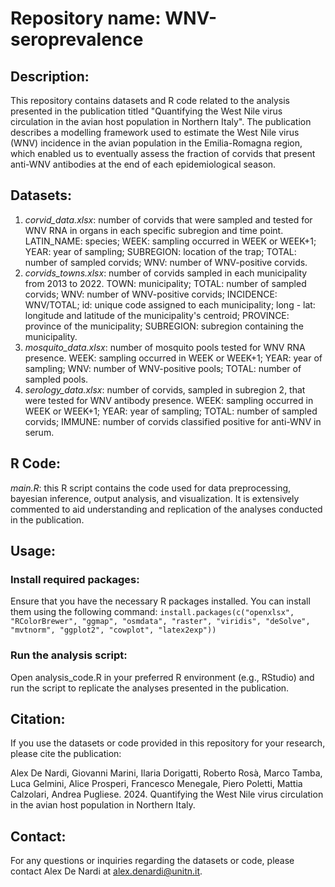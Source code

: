 # Repository name: WNV-seroprevalence
## Description:
This repository contains datasets and R code related to the analysis presented in the publication titled "Quantifying the West Nile virus circulation in the avian host population in Northern Italy". The publication describes a modelling framework used to estimate the West Nile virus (WNV) incidence in the avian population in the Emilia-Romagna region, which enabled us to eventually assess the fraction of corvids that present anti-WNV antibodies at the end of each epidemiological season.

## Datasets:
1. *corvid_data.xlsx*: number of corvids that were sampled and tested for WNV RNA in organs in each specific subregion and time point. LATIN_NAME: species; WEEK: sampling occurred in WEEK or WEEK+1; YEAR: year of sampling; SUBREGION: location of the trap; TOTAL: number of sampled corvids; WNV: number of WNV-positive corvids.  
2. *corvids_towns.xlsx*: number of corvids sampled in each municipality from 2013 to 2022. TOWN: municipality; TOTAL: number of sampled corvids; WNV: number of WNV-positive corvids; INCIDENCE: WNV/TOTAL; id: unique code assigned to each municipality; long - lat: longitude and latitude of the municipality's centroid; PROVINCE: province of the municipality; SUBREGION: subregion containing the municipality.
3. *mosquito_data.xlsx*: number of mosquito pools tested for WNV RNA presence. WEEK: sampling occurred in WEEK or WEEK+1; YEAR: year of sampling; WNV: number of WNV-positive pools; TOTAL: number of sampled pools.
4. *serology_data.xlsx*: number of corvids, sampled in subregion 2, that were tested for WNV antibody presence. WEEK: sampling occurred in WEEK or WEEK+1; YEAR: year of sampling; TOTAL: number of sampled corvids; IMMUNE: number of corvids classified positive for anti-WNV in serum.  

## R Code:
*main.R*: this R script contains the code used for data preprocessing, bayesian inference, output analysis, and visualization. It is extensively commented to aid understanding and replication of the analyses conducted in the publication.

## Usage: 
### Install required packages: 
Ensure that you have the necessary R packages installed. You can install them using the following command:
```install.packages(c("openxlsx", "RColorBrewer", "ggmap", "osmdata", "raster", "viridis", "deSolve", "mvtnorm", "ggplot2", "cowplot", "latex2exp"))```
### Run the analysis script:
Open analysis_code.R in your preferred R environment (e.g., RStudio) and run the script to replicate the analyses presented in the publication.

## Citation:
If you use the datasets or code provided in this repository for your research, please cite the publication:

Alex De Nardi, Giovanni Marini, Ilaria Dorigatti, Roberto Rosà, Marco Tamba, Luca Gelmini, Alice Prosperi, Francesco Menegale, Piero Poletti, Mattia Calzolari, Andrea Pugliese. 2024. Quantifying the West Nile virus circulation in the avian host population in Northern Italy.

## Contact:
For any questions or inquiries regarding the datasets or code, please contact Alex De Nardi at alex.denardi@unitn.it.


